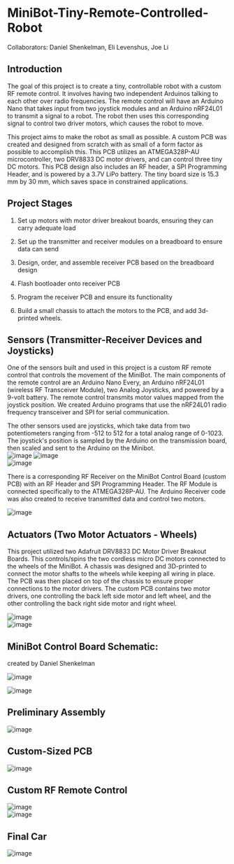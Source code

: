 # MiniBot-Tiny-Remote-Controlled-Robot  

Collaborators: Daniel Shenkelman, Eli Levenshus, Joe Li  

## Introduction  
The goal of this project is to create a tiny, controllable robot with a custom RF remote control. It involves having two independent Arduinos talking to each other over radio frequencies. The remote control will have an Arduino Nano that takes input from two joystick modules and an Arduino nRF24L01 to transmit a signal to a robot. The robot then uses this corresponding signal to control two driver motors, which causes the robot to move.  

This project aims to make the robot as small as possible. A custom PCB was created and designed from scratch with as small of a form factor as possible to accomplish this. This PCB utilizes an ATMEGA328P-AU microcontroller, two DRV8833 DC motor drivers, and can control three tiny DC motors. This PCB design also includes an RF header, a SPI Programming Header, and is powered by a 3.7V LiPo battery. The tiny board size is 15.3 mm by 30 mm, which saves space in constrained applications.

## Project Stages  
1. Set up motors with motor driver breakout boards, ensuring they can carry adequate load  

2. Set up the transmitter and receiver modules on a breadboard to ensure data can send

3. Design, order, and assemble receiver PCB based on the breadboard design

4. Flash bootloader onto receiver PCB

5. Program the receiver PCB and ensure its functionality

6. Build a small chassis to attach the motors to the PCB, and add 3d-printed wheels.  

## Sensors (Transmitter-Receiver Devices and Joysticks)  
One of the sensors built and used in this project is a custom RF remote control that controls the movement of the MiniBot. The main components of the remote control are an Arduino Nano Every, an Arduino nRF24L01 (wireless RF Transceiver Module), two Analog Joysticks, and powered by a 9-volt battery. The remote control transmits motor values mapped from the joystick position. We created Arduino programs that use the nRF24L01 radio frequency transceiver and SPI for serial communication.  

The other sensors used are joysticks, which take data from two potentiometers ranging from -512 to 512 for a total analog range of 0-1023. The joystick's position is sampled by the Arduino on the transmission board, then scaled and sent to the Arduino on the Minibot.   
![image](https://user-images.githubusercontent.com/32372013/213830053-7d230dcd-a3c0-472b-ac52-5276d4f68880.png)
![image](https://user-images.githubusercontent.com/32372013/213830077-c1aeac20-96e0-4200-a4fd-5a1f96617549.png)  
![image](https://user-images.githubusercontent.com/32372013/213830098-1de929d7-2662-4c26-8248-7e03c2f44ea8.png)  

There is a corresponding RF Receiver on the MiniBot Control Board (custom PCB) with an RF Header and SPI Programming Header. The  RF Module is connected specifically to the ATMEGA328P-AU. The Arduino Receiver code was also created to receive transmitted data and control two motors.	

![image](https://user-images.githubusercontent.com/32372013/213830167-c1f62162-20de-4bf2-b314-0ce710cac786.png)  

## Actuators (Two Motor Actuators - Wheels)
This project utilized two Adafruit DRV8833 DC Motor Driver Breakout Boards. This controls/spins the two cordless micro DC motors connected to the wheels of the MiniBot. A chassis was designed and 3D-printed to connect the motor shafts to the wheels while keeping all wiring in place. The PCB was then placed on top of the chassis to ensure proper connections to the motor drivers. The custom PCB contains two motor drivers, one controlling the back left side motor and left wheel, and the other controlling the back right side motor and right wheel.  

![image](https://user-images.githubusercontent.com/32372013/213830249-5a0b9d7d-3d63-4e8d-b61e-19c9b939fcc2.png)  
![image](https://user-images.githubusercontent.com/32372013/213830304-16bd32af-e57e-41dc-a0e9-0af2565acd47.png)

## MiniBot Control Board Schematic:
created by Daniel Shenkelman  

![image](https://user-images.githubusercontent.com/32372013/213830440-1304f348-4b8e-4d67-b326-abff29b6ceed.png)  

![image](https://user-images.githubusercontent.com/32372013/213830463-2a477924-40cd-4291-9f40-eba2ae7a9012.png)

## Preliminary Assembly
![image](https://user-images.githubusercontent.com/32372013/213830500-991aaab6-7bac-49fe-9adc-99becbddcb4f.png)

## Custom-Sized PCB
![image](https://user-images.githubusercontent.com/32372013/213830526-b2e8ab37-b5da-4b4f-b384-83890d0b3927.png)

## Custom RF Remote Control  
![image](https://user-images.githubusercontent.com/32372013/213830679-0e9e06f3-3ad9-4938-927e-409a55bf70a7.png)  
![image](https://user-images.githubusercontent.com/32372013/213830691-2a0f5a07-fbb2-45f0-b256-62fe6961ef10.png)

## Final Car  
![image](https://user-images.githubusercontent.com/32372013/213830761-4e6d0a61-04bf-47cf-9177-c2d7102639e5.png)

